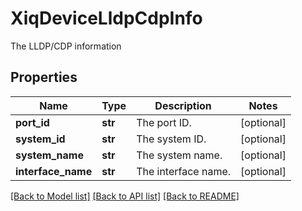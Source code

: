# XiqDeviceLldpCdpInfo

The LLDP/CDP information
## Properties
Name | Type | Description | Notes
------------ | ------------- | ------------- | -------------
**port_id** | **str** | The port ID. | [optional] 
**system_id** | **str** | The system ID. | [optional] 
**system_name** | **str** | The system name. | [optional] 
**interface_name** | **str** | The interface name. | [optional] 

[[Back to Model list]](../README.md#documentation-for-models) [[Back to API list]](../README.md#documentation-for-api-endpoints) [[Back to README]](../README.md)


